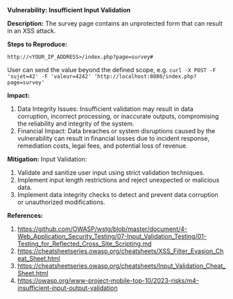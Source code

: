 **Vulnerability: Insufficient Input Validation**

**Description:**
The survey page contains an unprotected form that can result in an XSS attack.

**Steps to Reproduce:**
```
http://<YOUR_IP_ADDRESS>/index.php?page=survey#
```
User can send the value beyond the defined scope, e.g. `curl -X POST -F 'sujet=42' -F 'valeur=4242' 'http://localhost:8080/index.php?page=survey'`

**Impact:**
1. Data Integrity Issues: Insufficient validation may result in data corruption, incorrect processing, or inaccurate outputs, compromising the reliability and integrity of the system.
2. Financial Impact: Data breaches or system disruptions caused by the vulnerability can result in financial losses due to incident response, remediation costs, legal fees, and potential loss of revenue.

**Mitigation:**
Input Validation:
1. Validate and sanitize user input using strict validation techniques.
2. Implement input length restrictions and reject unexpected or malicious data.
3. Implement data integrity checks to detect and prevent data corruption or unauthorized modifications.

**References:**
1. https://github.com/OWASP/wstg/blob/master/document/4-Web_Application_Security_Testing/07-Input_Validation_Testing/01-Testing_for_Reflected_Cross_Site_Scripting.md 
2. https://cheatsheetseries.owasp.org/cheatsheets/XSS_Filter_Evasion_Cheat_Sheet.html
3. https://cheatsheetseries.owasp.org/cheatsheets/Input_Validation_Cheat_Sheet.html
4. https://owasp.org/www-project-mobile-top-10/2023-risks/m4-insufficient-input-output-validation